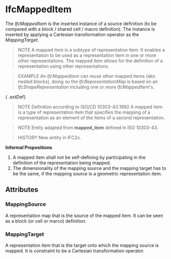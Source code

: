 # IfcMappedItem

The _IfcMappedItem_ is the inserted instance of a source definition (to be compared with a block / shared cell / macro definition). The instance is inserted by applying a Cartesian transformation operator as the _MappingTarget_.

> NOTE A mapped item is a subtype of representation item. It enables a representation to be used as a representation item in one or more other representations. The mapped item allows for the definition of a representation using other representations.

> EXAMPLE An _IfcMappedItem_ can reuse other mapped items (ako nested blocks), doing so the _IfcRepresentationMap_ is based on an _IfcShapeRepresentation_ including one or more _IfcMappedItem_'s.

{ .extDef}
> NOTE Definition according to ISO/CD 10303-43:1992
> A mapped item is a type of representation item that specifies the mapping of a representation as an element of the items of a second representation.

> NOTE Entity adapted from **mapped_item** defined in ISO 10303-43.

> HISTORY New entity in IFC2x.

**Informal Propositions**

1. A mapped item shall not be self-defining by participating in the definition of the representation being mapped.
2. The dimensionality of the mapping source and the mapping target has to be the same, if the mapping source is a geometric representation item.

## Attributes

### MappingSource
A representation map that is the source of the mapped item. It can be seen as a block (or cell or marco) definition.

### MappingTarget
A representation item that is the target onto which the mapping source is mapped. It is constraint to be a Cartesian transformation operator.
